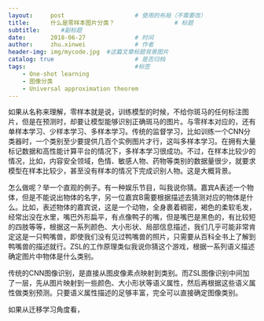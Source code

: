 ```yaml
---
layout:     post   				    # 使用的布局（不需要改）
title:      什么是零样本图片分类？ 				# 标题 
subtitle:      #副标题
date:       2018-06-27 				# 时间
author:     zhu.xinwei 		    	# 作者
header-img: img/mycode.jpg 	#这篇文章标题背景图片
catalog: true 						# 是否归档
tags:								#标签
    - One-shot learning
    - 图像分类
    - Universal approximation theorem
---
```



如果从名称来理解，零样本就是说，训练模型的时候，不给你斑马的任何标注图片，但是在预测时，却要让模型能够识别正确斑马的图片。与零样本对应的，还有单样本学习、少样本学习、多样本学习。传统的监督学习，比如训练一个CNN分类器时，一个类别至少要提供几百个实例图片才行，这叫多样本学习。在拥有大量标记数据和高性能计算平台的情况下，多样本学习很成功。不过，在样本比较少的情况，比如，内容安全领域，色情、敏感人物、药物等类别的数据量很少，就要求模型在样本比较少，甚至没有样本的情况下完成识别人物。这是大概背景。

怎么做呢？举一个直观的例子。有一种娱乐节目，叫我说你猜。嘉宾A表述一个物体，但是不能说出物体的名字，另一位嘉宾B需要根据描述去猜测对应的物体是什么。比如，表述物体的嘉宾说，这是一个动物，全身裹着稠密，褐色的柔软毛发，经常出没在水里，嘴巴外形扁平，有点像鸭子的嘴，但是嘴巴是黑色的，有比较短的四肢等等，根据这一系列颜色、大小形状、局部信息描述，我们几乎可能非常肯定这是一只鸭嘴兽，即使我们没有见过鸭嘴兽的照片，只需要从百科全书上了解到鸭嘴兽的描述就行。ZSL的工作原理类似我说你猜这个游戏，根据一系列语义描述确定图片中物体是什么类别。

传统的CNN图像识别，是直接从图皮像素点映射到类别。而ZSL图像识别中间加了一层，先从图片映射到一些颜色、大小形状等语义属性，然后再根据这些语义属性做类别预测。只要语义属性描述的足够丰富，完全可以直接确定图像类别。

如果从迁移学习角度看，